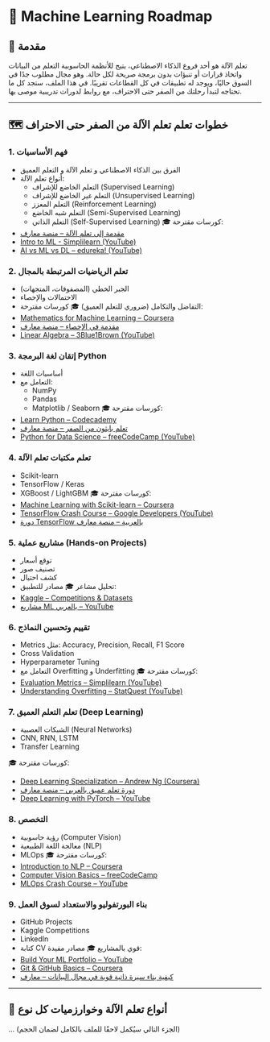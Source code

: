 # 🧠 Machine Learning Roadmap

## 🚀 مقدمة
تعلم الآلة هو أحد فروع الذكاء الاصطناعي، يتيح للأنظمة الحاسوبية التعلم من البيانات واتخاذ قرارات أو تنبؤات بدون برمجة صريحة لكل حالة. وهو مجال مطلوب جدًا في السوق حاليًا، ويوجد له تطبيقات في كل القطاعات تقريبًا.
في هذا الملف، ستجد كل ما تحتاجه لتبدأ رحلتك من الصفر حتى الاحتراف، مع روابط لدورات تدريبية موصى بها.

---
## 🗺️ خطوات تعلم تعلم الآلة من الصفر حتى الاحتراف
### 1. فهم الأساسيات
- الفرق بين الذكاء الاصطناعي و تعلم الآلة و التعلم العميق
- أنواع تعلم الآلة:
  - التعلم الخاضع للإشراف (Supervised Learning)
  - التعلم غير الخاضع للإشراف (Unsupervised Learning)
  - التعلم المعزز (Reinforcement Learning)
  - التعلم شبه الخاضع (Semi-Supervised Learning)
  - التعلم الذاتي (Self-Supervised Learning)
🎓 كورسات مقترحة:
- [مقدمة إلى تعلم الآلة – منصة معارف](https://www.m3aarf.com/courses/158)
- [Intro to ML - Simplilearn (YouTube)](https://www.youtube.com/watch?v=ukzFI9rgwfU)
- [AI vs ML vs DL – edureka! (YouTube)](https://www.youtube.com/watch?v=2ePf9rue1Ao)
### 2. تعلم الرياضيات المرتبطة بالمجال
- الجبر الخطي (المصفوفات، المتجهات)
- الاحتمالات والإحصاء
- التفاضل والتكامل (ضروري للتعلم العميق)
🎓 كورسات مقترحة:
- [Mathematics for Machine Learning – Coursera](https://www.coursera.org/specializations/mathematics-machine-learning)
- [مقدمة في الإحصاء – منصة معارف](https://www.m3aarf.com/courses/136)
- [Linear Algebra – 3Blue1Brown (YouTube)](https://www.youtube.com/playlist?list=PLZHQObOWTQDMsr9K-rj53DwVRMYO3t5Yr)

### 3. إتقان لغة البرمجة Python
- أساسيات اللغة
- التعامل مع:
  - NumPy
  - Pandas
  - Matplotlib / Seaborn
🎓 كورسات مقترحة:
- [Learn Python – Codecademy](https://www.codecademy.com/learn/learn-python-3)
- [تعلم بايثون من الصفر – منصة معارف](https://www.m3aarf.com/courses/78)
- [Python for Data Science – freeCodeCamp (YouTube)](https://www.youtube.com/watch?v=LHBE6Q9XlzI)

### 4. تعلم مكتبات تعلم الآلة
- Scikit-learn
- TensorFlow / Keras
- XGBoost / LightGBM
🎓 كورسات مقترحة:
- [Machine Learning with Scikit-learn – Coursera](https://www.coursera.org/learn/machine-learning-sklearn)
- [TensorFlow Crash Course – Google Developers (YouTube)](https://www.youtube.com/playlist?list=PLQY2H8rRoyvzDbLUZkbudP-MFQZwNmU4S)
- [دورة TensorFlow بالعربية – منصة معارف](https://www.m3aarf.com/courses/153)

### 5. مشاريع عملية (Hands-on Projects)
- توقع أسعار
- تصنيف صور
- كشف احتيال
- تحليل مشاعر
🎓 مصادر للتطبيق:
- [Kaggle – Competitions & Datasets](https://www.kaggle.com/)
- [مشاريع ML بالعربي – YouTube](https://www.youtube.com/results?search_query=مشاريع+تعلم+الآلة)

### 6. تقييم وتحسين النماذج
- Metrics مثل: Accuracy, Precision, Recall, F1 Score
- Cross Validation
- Hyperparameter Tuning
- التعامل مع Overfitting و Underfitting
🎓 كورسات مقترحة:
- [Evaluation Metrics – Simplilearn (YouTube)](https://www.youtube.com/watch?v=85dtiMz9tSo)
- [Understanding Overfitting – StatQuest (YouTube)](https://www.youtube.com/watch?v=6dbrR-WymjI)

### 7. تعلم التعلم العميق (Deep Learning)
- الشبكات العصبية (Neural Networks)
- CNN, RNN, LSTM
- Transfer Learning

🎓 كورسات مقترحة:
- [Deep Learning Specialization – Andrew Ng (Coursera)](https://www.coursera.org/specializations/deep-learning)
- [دورة تعلم عميق بالعربي – منصة معارف](https://www.m3aarf.com/courses/152)
- [Deep Learning with PyTorch – YouTube](https://www.youtube.com/playlist?list=PLhhyoLH6IjfxeoooqP9rhU3HJIAVAJ3Vz)

### 8. التخصص
- رؤية حاسوبية (Computer Vision)
- معالجة اللغة الطبيعية (NLP)
- MLOps
🎓 كورسات مقترحة:
- [Introduction to NLP – Coursera](https://www.coursera.org/learn/nlp-sequence-models)
- [Computer Vision Basics – freeCodeCamp](https://www.youtube.com/watch?v=1gGXk7F8s7I)
- [MLOps Crash Course – YouTube](https://www.youtube.com/watch?v=06-AZXmwHjo)

### 9. بناء البورتفوليو والاستعداد لسوق العمل
- GitHub Projects
- Kaggle Competitions
- LinkedIn
- كتابة CV قوي بالمشاريع
🎓 مصادر مفيدة:
- [Build Your ML Portfolio – YouTube](https://www.youtube.com/watch?v=G2fI-kB7nZs)
- [Git & GitHub Basics – Coursera](https://www.coursera.org/learn/introduction-git-github)
- [كيفية بناء سيرة ذاتية قوية في مجال البيانات – معارف](https://www.m3aarf.com/courses/110)
---

## 📌 أنواع تعلم الآلة وخوارزميات كل نوع
... (الجزء التالي سيُكمل لاحقًا للملف بالكامل لضمان الحجم)
